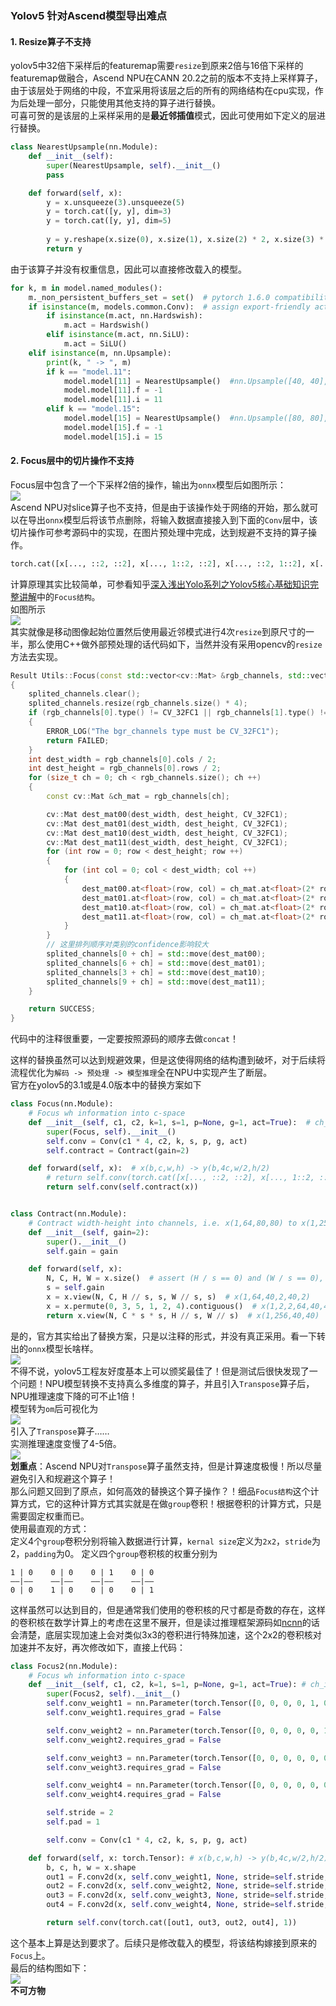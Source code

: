 ### Yolov5 针对Ascend模型导出难点
#### 1. Resize算子不支持        
yolov5中32倍下采样后的featuremap需要`resize`到原来2倍与16倍下采样的featuremap做融合，Ascend NPU在CANN 20.2之前的版本不支持上采样算子，由于该层处于网络的中段，不宜采用将该层之后的所有的网络结构在cpu实现，作为后处理一部分，只能使用其他支持的算子进行替换。       
可喜可贺的是该层的上采样采用的是**最近邻插值**模式，因此可使用如下定义的层进行替换。        
```python
class NearestUpsample(nn.Module):
    def __init__(self):
        super(NearestUpsample, self).__init__()
        pass

    def forward(self, x):
        y = x.unsqueeze(3).unsqueeze(5)
        y = torch.cat([y, y], dim=3)
        y = torch.cat([y, y], dim=5)
        
        y = y.reshape(x.size(0), x.size(1), x.size(2) * 2, x.size(3) * 2)
        return y
```
由于该算子并没有权重信息，因此可以直接修改载入的模型。      
```python
for k, m in model.named_modules():
    m._non_persistent_buffers_set = set()  # pytorch 1.6.0 compatibility
    if isinstance(m, models.common.Conv):  # assign export-friendly activations
        if isinstance(m.act, nn.Hardswish):
            m.act = Hardswish()
        elif isinstance(m.act, nn.SiLU):
            m.act = SiLU()
    elif isinstance(m, nn.Upsample):
        print(k, " -> ", m)
        if k == "model.11":
            model.model[11] = NearestUpsample()  #nn.Upsample([40, 40], None, 'nearest')
            model.model[11].f = -1
            model.model[11].i = 11
        elif k == "model.15":
            model.model[15] = NearestUpsample()  #nn.Upsample([80, 80], None, 'nearest')
            model.model[15].f = -1
            model.model[15].i = 15
```

#### 2. Focus层中的切片操作不支持
Focus层中包含了一个下采样2倍的操作，输出为`onnx`模型后如图所示：        
![](../../asserts/focus_slice.png)      
Ascend NPU对slice算子也不支持，但是由于该操作处于网络的开始，那么就可以在导出`onnx`模型后将该节点删除，将输入数据直接接入到下面的`Conv`层中，该切片操作可参考源码中的实现，在图片预处理中完成，达到规避不支持的算子操作。
```python
torch.cat([x[..., ::2, ::2], x[..., 1::2, ::2], x[..., ::2, 1::2], x[..., 1::2, 1::2]], 1)
```
计算原理其实比较简单，可参看知乎[深入浅出Yolo系列之Yolov5核心基础知识完整讲解](https://zhuanlan.zhihu.com/p/172121380)中的`Focus结构`。     
如图所示        
![](../../asserts/focus_slice_opt.png)      
其实就像是移动图像起始位置然后使用最近邻模式进行4次`resize`到原尺寸的一半，那么使用C++做外部预处理的话代码如下，当然并没有采用opencv的`resize`方法去实现。
```C++
Result Utils::Focus(const std::vector<cv::Mat> &rgb_channels, std::vector<cv::Mat> &splited_channels)
{
    splited_channels.clear();
    splited_channels.resize(rgb_channels.size() * 4);
    if (rgb_channels[0].type() != CV_32FC1 || rgb_channels[1].type() != CV_32FC1 || rgb_channels[2].type() != CV_32FC1)
    {
        ERROR_LOG("The bgr_channels type must be CV_32FC1");
        return FAILED;
    }
    int dest_width = rgb_channels[0].cols / 2;
    int dest_height = rgb_channels[0].rows / 2;
    for (size_t ch = 0; ch < rgb_channels.size(); ch ++)
    {
        const cv::Mat &ch_mat = rgb_channels[ch];

        cv::Mat dest_mat00(dest_width, dest_height, CV_32FC1);
        cv::Mat dest_mat01(dest_width, dest_height, CV_32FC1);
        cv::Mat dest_mat10(dest_width, dest_height, CV_32FC1);
        cv::Mat dest_mat11(dest_width, dest_height, CV_32FC1);
        for (int row = 0; row < dest_height; row ++)
        {
            for (int col = 0; col < dest_width; col ++)
            {
                dest_mat00.at<float>(row, col) = ch_mat.at<float>(2* row + 0, 2 * col + 0);
                dest_mat01.at<float>(row, col) = ch_mat.at<float>(2* row + 0, 2 * col + 1);
                dest_mat10.at<float>(row, col) = ch_mat.at<float>(2* row + 1, 2 * col + 0);
                dest_mat11.at<float>(row, col) = ch_mat.at<float>(2* row + 1, 2 * col + 1);
            }
        }
        // 这里排列顺序对类别的confidence影响较大
        splited_channels[0 + ch] = std::move(dest_mat00);
        splited_channels[6 + ch] = std::move(dest_mat01);
        splited_channels[3 + ch] = std::move(dest_mat10);
        splited_channels[9 + ch] = std::move(dest_mat11);
    }

    return SUCCESS;
}
```
代码中的注释很重要，一定要按照源码的顺序去做`concat`！      

这样的替换虽然可以达到规避效果，但是这使得网络的结构遭到破坏，对于后续将流程优化为`解码 -> 预处理 -> 模型推理`全在NPU中实现产生了断层。     
官方在yolov5的3.1或是4.0版本中的替换方案如下
```python
class Focus(nn.Module):
    # Focus wh information into c-space
    def __init__(self, c1, c2, k=1, s=1, p=None, g=1, act=True):  # ch_in, ch_out, kernel, stride, padding, groups
        super(Focus, self).__init__()
        self.conv = Conv(c1 * 4, c2, k, s, p, g, act)
        self.contract = Contract(gain=2)

    def forward(self, x):  # x(b,c,w,h) -> y(b,4c,w/2,h/2)
        # return self.conv(torch.cat([x[..., ::2, ::2], x[..., 1::2, ::2], x[..., ::2, 1::2], x[..., 1::2, 1::2]], 1))
        return self.conv(self.contract(x))


class Contract(nn.Module):
    # Contract width-height into channels, i.e. x(1,64,80,80) to x(1,256,40,40)
    def __init__(self, gain=2):
        super().__init__()
        self.gain = gain

    def forward(self, x):
        N, C, H, W = x.size()  # assert (H / s == 0) and (W / s == 0), 'Indivisible gain'
        s = self.gain
        x = x.view(N, C, H // s, s, W // s, s)  # x(1,64,40,2,40,2)
        x = x.permute(0, 3, 5, 1, 2, 4).contiguous()  # x(1,2,2,64,40,40)
        return x.view(N, C * s * s, H // s, W // s)  # x(1,256,40,40)
```
是的，官方其实给出了替换方案，只是以注释的形式，并没有真正采用。看一下转出的`onnx`模型长啥样。      
![](../../asserts/focus_slice_replace_g.png)        
不得不说，yolov5工程友好度基本上可以颁奖最佳了！但是测试后很快发现了一个问题！NPU模型转换不支持真么多维度的算子，并且引入`Transpose`算子后，NPU推理速度下降的可不止1倍！        
模型转为`om`后可视化为      
![](../../asserts/focus_slice_replace_g_om.png)     
引入了`Transpose`算子……     
实测推理速度变慢了4-5倍。       
![](../../asserts/infer_time_g.png)     
**划重点**：Ascend NPU对`Transpose`算子虽然支持，但是计算速度极慢！所以尽量避免引入和规避这个算子！     
那么问题又回到了原点，如何高效的替换这个算子操作？！细品`Focus结构`这个计算方式，它的这种计算方式其实就是在做`group`卷积！根据卷积的计算方式，只是需要固定权重而已。        
使用最直观的方式：      
定义4个`group`卷积分别将输入数据进行计算，`kernal size`定义为`2x2`，`stride`为2，`padding`为0。
定义四个`group`卷积核的权重分别为       
```
1 | 0    0 | 0    0 | 1    0 | 0
——|——    ——|——    ——|——    ——|——
0 | 0    1 | 0    0 | 0    0 | 1
```         
这样虽然可以达到目的，但是通常我们使用的卷积核的尺寸都是奇数的存在，这样的卷积核在数学计算上的考虑在这里不展开，但是读过推理框架源码如[ncnn](https://github.com/Tencent/ncnn)的话会清楚，底层实现加速上会对类似3x3的卷积进行特殊加速，这个2x2的卷积核对加速并不友好，再次修改如下，直接上代码：
```python
class Focus2(nn.Module):
    # Focus wh information into c-space
    def __init__(self, c1, c2, k=1, s=1, p=None, g=1, act=True): # ch_in, ch_out, kernel, stride, padding, groups
        super(Focus2, self).__init__()
        self.conv_weight1 = nn.Parameter(torch.Tensor([0, 0, 0, 0, 1, 0, 0, 0, 0] * 3).view(3, 1, 3, 3))
        self.conv_weight1.requires_grad = False

        self.conv_weight2 = nn.Parameter(torch.Tensor([0, 0, 0, 0, 0, 1, 0, 0, 0] * 3).view(3, 1, 3, 3))
        self.conv_weight2.requires_grad = False

        self.conv_weight3 = nn.Parameter(torch.Tensor([0, 0, 0, 0, 0, 0, 0, 1, 0] * 3).view(3, 1, 3, 3))
        self.conv_weight3.requires_grad = False

        self.conv_weight4 = nn.Parameter(torch.Tensor([0, 0, 0, 0, 0, 0, 0, 0, 1] * 3).view(3, 1, 3, 3))
        self.conv_weight4.requires_grad = False

        self.stride = 2
        self.pad = 1

        self.conv = Conv(c1 * 4, c2, k, s, p, g, act)

    def forward(self, x: torch.Tensor): # x(b,c,w,h) -> y(b,4c,w/2,h/2)
        b, c, h, w = x.shape
        out1 = F.conv2d(x, self.conv_weight1, None, stride=self.stride, padding=self.pad, groups=c)
        out2 = F.conv2d(x, self.conv_weight2, None, stride=self.stride, padding=self.pad, groups=c)
        out3 = F.conv2d(x, self.conv_weight3, None, stride=self.stride, padding=self.pad, groups=c)
        out4 = F.conv2d(x, self.conv_weight4, None, stride=self.stride, padding=self.pad, groups=c)

        return self.conv(torch.cat([out1, out3, out2, out4], 1))
```
这个基本上算是达到要求了。后续只是修改载入的模型，将该结构嫁接到原来的`Focus`上。       
最后的结构图如下：      
![](../../asserts/focus_slice_replace_self.png)     
**不可方物**